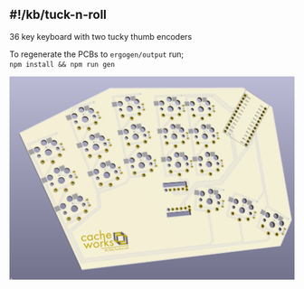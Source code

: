 ## #!/kb/tuck-n-roll

36 key keyboard with two tucky thumb encoders

To regenerate the PCBs to `ergogen/output` run;  
`npm install && npm run gen`


![tuck-n-roll](tuck-n-roll.png)